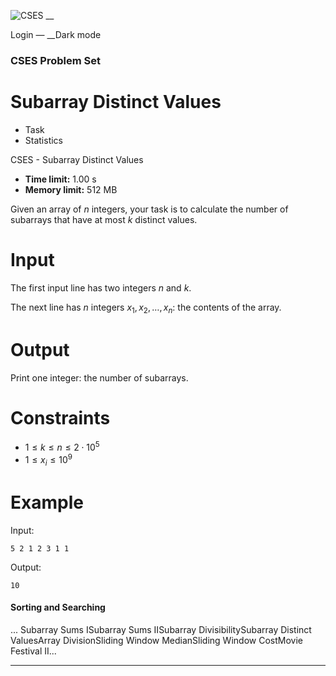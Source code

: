 ![CSES](/logo.png?1) __

Login — __Dark mode

### CSES Problem Set

# Subarray Distinct Values

  * Task
  * Statistics

CSES - Subarray Distinct Values

  * **Time limit:** 1.00 s
  * **Memory limit:** 512 MB

Given an array of $n$ integers, your task is to calculate the number of
subarrays that have at most $k$ distinct values.

# Input

The first input line has two integers $n$ and $k$.

The next line has $n$ integers $x_1,x_2,\dots,x_n$: the contents of the array.

# Output

Print one integer: the number of subarrays.

# Constraints

  * $1 \le k \le n \le 2 \cdot 10^5$
  * $1 \le x_i \le 10^9$

# Example

Input:

``` 5 2 1 2 3 1 1 ```

Output:

``` 10 ```

#### Sorting and Searching

... Subarray Sums ISubarray Sums IISubarray DivisibilitySubarray Distinct
ValuesArray DivisionSliding Window MedianSliding Window CostMovie Festival
II...

* * *

